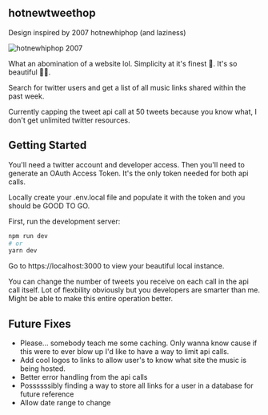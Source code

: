 ## hotnewtweethop

Design inspired by 2007 hotnewhiphop (and laziness)

![hotnewhiphop 2007](https://user-images.githubusercontent.com/14024082/188717069-6cb99651-1f32-4609-a0da-c07500cd87de.png)

What an abomination of a website lol. Simplicity at it's finest 🤌. It's so beautiful 🥲🥹.

Search for twitter users and get a list of all music links shared within the past week.

Currently capping the tweet api call at 50 tweets because you know what, I don't get unlimited twitter resources.

## Getting Started

You'll need a twitter account and developer access. Then you'll need to generate an OAuth Access Token. It's the only token needed for both api calls.

Locally create your .env.local file and populate it with the token and you should be GOOD TO GO.

First, run the development server:

```bash
npm run dev
# or
yarn dev
```

Go to https://localhost:3000 to view your beautiful local instance.

You can change the number of tweets you receive on each call in the api call itself. Lot of flexbility obviously but you developers are smarter than me. Might be able to make this entire operation better.

## Future Fixes

- Please... somebody teach me some caching. Only wanna know cause if this were to ever blow up I'd like to have a way to limit api calls.
- Add cool logos to links to allow user's to know what site the music is being hosted.
- Better error handling from the api calls
- Possssssibly finding a way to store all links for a user in a database for future reference
- Allow date range to change
